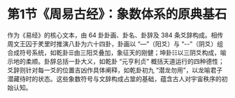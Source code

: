 # 第1节《周易古经》：象数体系的原典基石​

作为《易经》的核心文本，由 64 卦卦画、卦名、卦辞及 384 条爻辞构成。相传周文王囚于羑里时推演八卦为六十四卦，卦画以 “—”（阳爻）与 “--”（阴爻）组合成符号系统，如乾卦☰由三阳爻叠加，象征天的刚健；坤卦☷以三阴爻构成，喻示地的柔顺。卦辞总括一卦大义，如乾卦 “元亨利贞” 概括天道运行的四种德性；爻辞则针对每一爻的位置吉凶作具体阐释，如乾卦初九 “潜龙勿用”，以龙喻君子潜藏待时的状态。这些象数符号与文辞构成占筮的基础，蕴含古人对宇宙秩序的初始认知。
